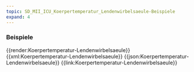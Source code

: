 ```yaml
---
topic: SD_MII_ICU_Koerpertemperatur_Lendenwirbelsaeule-Beispiele
expand: 4
---
```

### Beispiele


<tabs>
    <tab title="Übersicht">      
        {{render:Koerpertemperatur-Lendenwirbelsaeule}}
    </tab>
    <tab title="XML">      
        {{xml:Koerpertemperatur-Lendenwirbelsaeule}}
    </tab>
    <tab title="JSON">
        {{json:Koerpertemperatur-Lendenwirbelsaeule}}
    </tab>
    <tab title="Link">
        {{link:Koerpertemperatur-Lendenwirbelsaeule}}
    </tab>
</tabs>
